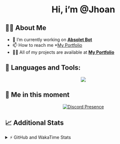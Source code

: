 <h1 align="center">Hi, i’m @Jhoan</h1>

## 🙋‍♂️ About Me

- 🔭 I’m currently working on **[Absolet Bot](https://strider.cloud)**
- 📫 How to reach me *[My Portfolio](https://jhoan.me/contact)
- 👨‍💻 All of my projects are available at **[My Portfolio](https://jhoan.me)**

## 🚀 Languages and Tools:
<p align="center">
  <a href="https://skillicons.dev">
    <img src="https://skillicons.dev/icons?i=js,ts,html,css,bootstrap,nodejs,express,vscode,neovim,vim,atom,cloudflare,git,github,discord,bots,linux,mongodb,nginx,redis,wordpress,heroku&perline=11" />
  </a>
</p>
  
## 👤 Me in this moment
<p align="center">
    <a href="https://discord.com/users/612460795124776960" target="_blank" rel="nofollow">
        <img src="https://lanyard-profile-readme.vercel.app/api/612460795124776960?idleMessage=Probably%20coding%20Absolet..." alt="Discord Presence" align="center">
    </a>
</p>

## 📈 Additional Stats
<details>
    <summary>⚡ GitHub and WakaTime Stats</summary>
    <br/>

<!--START_SECTION:waka-->
![Code Time](http://img.shields.io/badge/Code%20Time-637%20hrs%205%20mins-blue)

**🐱 My GitHub Data** 

> 📦 180.7 kB Used in GitHub's Storage 
 > 
> 🏆 201 Contributions in the Year 2023
 > 
> 💼 Opted to Hire
 > 
> 📜 4 Public Repositories 
 > 
> 🔑 42 Private Repositories 
 > 
**I'm an Early 🐤** 

```text
🌞 Morning                216 commits         ██░░░░░░░░░░░░░░░░░░░░░░░   07.91 % 
🌆 Daytime                1307 commits        ████████████░░░░░░░░░░░░░   47.89 % 
🌃 Evening                1086 commits        ██████████░░░░░░░░░░░░░░░   39.79 % 
🌙 Night                  120 commits         █░░░░░░░░░░░░░░░░░░░░░░░░   04.40 % 
```
📅 **I'm Most Productive on Saturday** 

```text
Monday                   407 commits         ████░░░░░░░░░░░░░░░░░░░░░   14.91 % 
Tuesday                  446 commits         ████░░░░░░░░░░░░░░░░░░░░░   16.34 % 
Wednesday                405 commits         ████░░░░░░░░░░░░░░░░░░░░░   14.84 % 
Thursday                 269 commits         ██░░░░░░░░░░░░░░░░░░░░░░░   09.86 % 
Friday                   345 commits         ███░░░░░░░░░░░░░░░░░░░░░░   12.64 % 
Saturday                 525 commits         █████░░░░░░░░░░░░░░░░░░░░   19.24 % 
Sunday                   332 commits         ███░░░░░░░░░░░░░░░░░░░░░░   12.17 % 
```


📊 **This Week I Spent My Time On** 

```text
🕑︎ Time Zone: America/Bogota

💬 Programming Languages: 
No Activity Tracked This Week

🔥 Editors: 
No Activity Tracked This Week

🐱‍💻 Projects: 
No Activity Tracked This Week

💻 Operating System: 
No Activity Tracked This Week
```

**I Mostly Code in JavaScript** 

```text
JavaScript               17 repos            █████████████░░░░░░░░░░░░   53.12 % 
TypeScript               7 repos             █████░░░░░░░░░░░░░░░░░░░░   21.88 % 
Java                     3 repos             ██░░░░░░░░░░░░░░░░░░░░░░░   09.38 % 
EJS                      2 repos             ██░░░░░░░░░░░░░░░░░░░░░░░   06.25 % 
SCSS                     1 repo              █░░░░░░░░░░░░░░░░░░░░░░░░   03.12 % 
```




 Last Updated on 27/04/2023 08:35:14 UTC
<!--END_SECTION:waka-->
</details>
